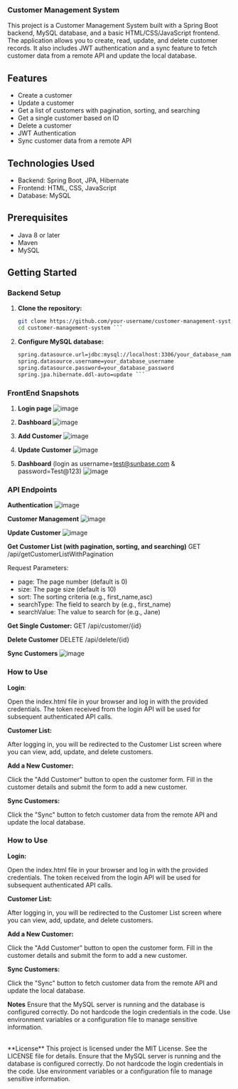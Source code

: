 ### Customer Management System

This project is a Customer Management System built with a Spring Boot backend, MySQL database, and a basic HTML/CSS/JavaScript frontend. The application allows you to create, read, update, and delete customer records. It also includes JWT authentication and a sync feature to fetch customer data from a remote API and update the local database.

## Features

- Create a customer
- Update a customer
- Get a list of customers with pagination, sorting, and searching
- Get a single customer based on ID
- Delete a customer
- JWT Authentication
- Sync customer data from a remote API

## Technologies Used

- Backend: Spring Boot, JPA, Hibernate
- Frontend: HTML, CSS, JavaScript
- Database: MySQL

## Prerequisites

- Java 8 or later
- Maven
- MySQL

## Getting Started

### Backend Setup

1. **Clone the repository:**

   ```bash
   git clone https://github.com/your-username/customer-management-system.git
   cd customer-management-system ```

2. **Configure MySQL database:**

   ```bash
   spring.datasource.url=jdbc:mysql://localhost:3306/your_database_name
   spring.datasource.username=your_database_username
   spring.datasource.password=your_database_password
   spring.jpa.hibernate.ddl-auto=update ```


### FrontEnd Snapshots
1. **Login page**
   ![image](https://github.com/user-attachments/assets/5d255886-0a5d-4065-b5e1-03f8b7914e0f)

2. **Dashboard**
   ![image](https://github.com/user-attachments/assets/307125ae-b872-4b48-b4d1-3af781c4cc40)

3. **Add Customer**
   ![image](https://github.com/user-attachments/assets/48096322-0d71-481f-95d0-812f7eb50cf6)

4. **Update Customer**
   ![image](https://github.com/user-attachments/assets/e70e9aa6-a252-4096-805c-4ab7d450bc45)

5. **Dashboard** (login as username=test@sunbase.com & password=Test@123)
   ![image](https://github.com/user-attachments/assets/fd3dcbde-29dd-482b-8dbf-9e5f988f591a)









### API Endpoints

**Authentication**
![image](https://github.com/user-attachments/assets/cb0b2f0a-633d-45ae-9f30-1715193d298d)

**Customer Management**
![image](https://github.com/user-attachments/assets/8e9f4b49-2406-4d64-9ec3-87a7798df2b0)

**Update Customer**
![image](https://github.com/user-attachments/assets/8708ebfb-cd1c-40a7-bd0f-d04399d67ea1)

**Get Customer List (with pagination, sorting, and searching)**
GET /api/getCustomerListWithPagination

Request Parameters:
- page: The page number (default is 0)
- size: The page size (default is 10)
- sort: The sorting criteria (e.g., first_name,asc)
- searchType: The field to search by (e.g., first_name)
- searchValue: The value to search for (e.g., Jane)

**Get Single Customer:**
GET /api/customer/{id}

**Delete Customer**
DELETE /api/delete/{id}


**Sync Customers**
![image](https://github.com/user-attachments/assets/6714337a-3e88-44c2-b3db-3a617ed23685)



### How to Use
**Login**:

Open the index.html file in your browser and log in with the provided credentials. The token received from the login API will be used for subsequent authenticated API calls.

**Customer List:**

After logging in, you will be redirected to the Customer List screen where you can view, add, update, and delete customers.

**Add a New Customer:**

Click the "Add Customer" button to open the customer form. Fill in the customer details and submit the form to add a new customer.

**Sync Customers:**

Click the "Sync" button to fetch customer data from the remote API and update the local database.

### How to Use
**Login:**

Open the index.html file in your browser and log in with the provided credentials. The token received from the login API will be used for subsequent authenticated API calls.

**Customer List:**

After logging in, you will be redirected to the Customer List screen where you can view, add, update, and delete customers.

**Add a New Customer:**

Click the "Add Customer" button to open the customer form. Fill in the customer details and submit the form to add a new customer.

**Sync Customers:**

Click the "Sync" button to fetch customer data from the remote API and update the local database.

**Notes**
Ensure that the MySQL server is running and the database is configured correctly.
Do not hardcode the login credentials in the code. Use environment variables or a configuration file to manage sensitive information.

</br>
**License**
This project is licensed under the MIT License. See the LICENSE file for details.
Ensure that the MySQL server is running and the database is configured correctly.
Do not hardcode the login credentials in the code. Use environment variables or a configuration file to manage sensitive information.





